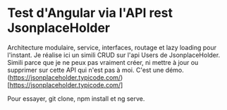 # Test d'Angular via l'API rest JsonplaceHolder 
Architecture modulaire, service, interfaces, routage et lazy loading pour l'instant.
Je réalise ici un simili CRUD sur l'api Users de JsonplaceHolder. Simili parce que je ne peux pas vraiment créer, ni mettre à jour ou supprimer sur cette API qui n'est pas à moi. C'est une démo.
(https://jsonplaceholder.typicode.com/)[https://jsonplaceholder.typicode.com/]

Pour essayer, git clone, npm install et ng serve.
